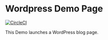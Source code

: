 # Wordpress Demo Page
[![CircleCI](https://circleci.com/gh/Colbyter/DOG-Test.svg?style=svg)](https://circleci.com/gh/Colbyter/DOG-Test)

This Demo launches a WordPress blog page.
